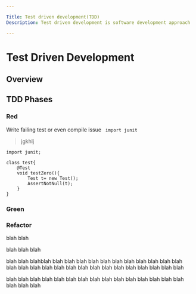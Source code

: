 ```yaml
---

Title: Test driven development(TDD)
Description: Test driven development is software development approach 

---
```


# Test Driven Development
## Overview
## TDD Phases
### Red
Write failing test or even compile issue
` import junit`

> jgkhlj

```
import junit;

class test{
    @Test
    void testZero(){
        Test t= new Test();
        AssertNotNull(t);
    }
}
```
### Green

### Refactor
blah blah


blah blah blah

blah blah blahblah blah blah
blah blah blah
blah blah blah
blah blah blah
blah blah blah
blah blah blah
blah blah blah
blah blah blah
blah blah blah

blah blah blah
blah blah blah
blah blah blah
blah blah blah
blah blah blah
blah blah blah


